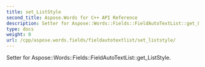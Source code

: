 ```yaml
---
title: set_ListStyle
second_title: Aspose.Words for C++ API Reference
description: Setter for Aspose::Words::Fields::FieldAutoTextList::get_ListStyle. 
type: docs
weight: 0
url: /cpp/aspose.words.fields/fieldautotextlist/set_liststyle/
---
```


Setter for Aspose::Words::Fields::FieldAutoTextList::get_ListStyle. 

